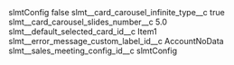 <?xml version="1.0" encoding="UTF-8"?>
<CustomMetadata xmlns="http://soap.sforce.com/2006/04/metadata" xmlns:xsi="http://www.w3.org/2001/XMLSchema-instance" xmlns:xsd="http://www.w3.org/2001/XMLSchema">
    <label>slmtConfig</label>
    <protected>false</protected>
    <values>
        <field>slmt__card_carousel_infinite_type__c</field>
        <value xsi:type="xsd:boolean">true</value>
    </values>
    <values>
        <field>slmt__card_carousel_slides_number__c</field>
        <value xsi:type="xsd:double">5.0</value>
    </values>
    <values>
        <field>slmt__default_selected_card_id__c</field>
        <value xsi:type="xsd:string">Item1</value>
    </values>
    <values>
        <field>slmt__error_message_custom_label_id__c</field>
        <value xsi:type="xsd:string">AccountNoData</value>
    </values>
    <values>
        <field>slmt__sales_meeting_config_id__c</field>
        <value xsi:type="xsd:string">slmtConfig</value>
    </values>
</CustomMetadata>
